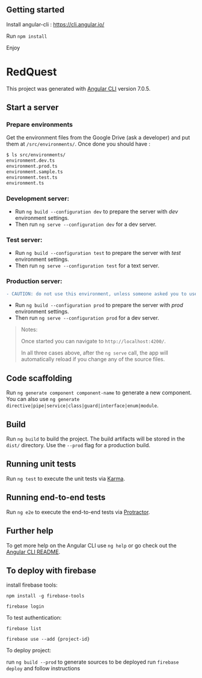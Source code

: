 ## Getting started
Install angular-cli : https://cli.angular.io/

Run `npm install`

Enjoy


# RedQuest

This project was generated with [Angular CLI](https://github.com/angular/angular-cli) version 7.0.5.

## Start a server
### Prepare environments

Get the environment files from the Google Drive (ask a developer) and put them at `/src/environments/`. Once done you should have : 
```bash
$ ls src/environments/
environment.dev.ts
environment.prod.ts
environment.sample.ts
environment.test.ts
environment.ts
```



### Development server:

* Run `ng build --configuration dev` to prepare the server with *dev* environment settings.
* Then run `ng serve --configuration dev` for a dev server. 


### Test server:

* Run `ng build --configuration test` to prepare the server with *test* environment settings.
* Then run `ng serve --configuration test` for a text server.

### Production server:
```diff
- CAUTION: do not use this environment, unless someone asked you to use it !
```

 * Run `ng build --configuration prod` to prepare the server with *prod* environment settings.
* Then run `ng serve --configuration prod` for a dev server.


> Notes:
>
> Once started you can navigate to `http://localhost:4200/`.
>
> In all three cases above, after the `ng serve` call, the app will automatically reload if you change any of the source files.

## Code scaffolding

Run `ng generate component component-name` to generate a new component. You can also use `ng generate directive|pipe|service|class|guard|interface|enum|module`.

## Build

Run `ng build` to build the project. The build artifacts will be stored in the `dist/` directory. Use the `--prod` flag for a production build.

## Running unit tests

Run `ng test` to execute the unit tests via [Karma](https://karma-runner.github.io).

## Running end-to-end tests

Run `ng e2e` to execute the end-to-end tests via [Protractor](http://www.protractortest.org/).

## Further help

To get more help on the Angular CLI use `ng help` or go check out the [Angular CLI README](https://github.com/angular/angular-cli/blob/master/README.md).


## To deploy with firebase

install firebase tools:

`npm install -g firebase-tools`

`firebase login`

To test authentication:

`firebase list`

`firebase use --add {project-id}`


To deploy project:

run `ng build --prod` to generate sources to be deployed
run `firebase deploy` and follow instructions
